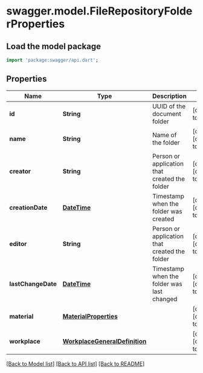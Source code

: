 # swagger.model.FileRepositoryFolderProperties

## Load the model package
```dart
import 'package:swagger/api.dart';
```

## Properties
Name | Type | Description | Notes
------------ | ------------- | ------------- | -------------
**id** | **String** | UUID of the document folder | [default to null]
**name** | **String** | Name of the folder | [optional] [default to null]
**creator** | **String** | Person or application that created the folder | [optional] [default to null]
**creationDate** | [**DateTime**](DateTime.md) | Timestamp when the folder was created | [optional] [default to null]
**editor** | **String** | Person or application that created the folder | [optional] [default to null]
**lastChangeDate** | [**DateTime**](DateTime.md) | Timestamp when the folder was last changed | [optional] [default to null]
**material** | [**MaterialProperties**](MaterialProperties.md) |  | [optional] [default to null]
**workplace** | [**WorkplaceGeneralDefinition**](WorkplaceGeneralDefinition.md) |  | [optional] [default to null]

[[Back to Model list]](../README.md#documentation-for-models) [[Back to API list]](../README.md#documentation-for-api-endpoints) [[Back to README]](../README.md)

